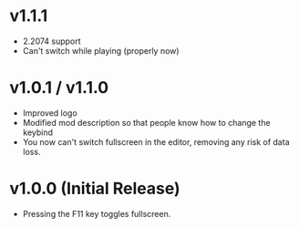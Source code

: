 # v1.1.1
- 2.2074 support
- Can't switch while playing (properly now)

# v1.0.1 / v1.1.0
- Improved logo
- Modified mod description so that people know how to change the keybind
- You now can't switch fullscreen in the editor, removing any risk of data loss.

# v1.0.0 (Initial Release)
- Pressing the F11 key toggles fullscreen.
